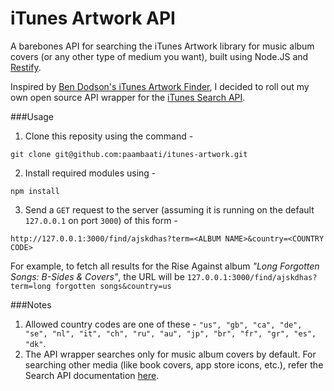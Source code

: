 iTunes Artwork API
==================

A barebones API for searching the iTunes Artwork library for music album covers (or any other type of medium you want), built using Node.JS and [Restify](mcavage.me/node-restify/).

Inspired by [Ben Dodson's iTunes Artwork Finder](http://bendodson.com/projects/itunes-artwork-finder/ "Ben Dodson: iTunes Artwork Finder; TV Shows, Music Albums, Movies, Apps, and iBooks"), I decided to roll out my own open source API wrapper for the [iTunes Search API](http://www.apple.com/itunes/affiliates/resources/documentation/itunes-store-web-service-search-api.html "iTunes, App Store, iBooks, and Mac App Store Affiliate Resources - Search API").

###Usage

1. Clone this reposity using the command -
```
git clone git@github.com:paambaati/itunes-artwork.git
```
2. Install required modules using -
```
npm install
```
3. Send a `GET` request to the server (assuming it is running on the default `127.0.0.1` on port `3000`) of this form -
```
http://127.0.0.1:3000/find/ajskdhas?term=<ALBUM NAME>&country=<COUNTRY CODE>
```

For example, to fetch all results for the Rise Against album *"Long Forgotten Songs: B-Sides & Covers"*, the URL will be `127.0.0.1:3000/find/ajskdhas?term=long forgotten songs&country=us`

###Notes

1. Allowed country codes are one of these - `"us", "gb", "ca", "de", "se", "nl", "it", "ch", "ru", "au", "jp", "br", "fr", "gr", "es", "dk"`.
2. The API wrapper searches only for music album covers by default. For searching other media (like book covers, app store icons, etc.), refer the Search API documentation [here](http://www.apple.com/itunes/affiliates/resources/documentation/itunes-store-web-service-search-api.html  "iTunes, App Store, iBooks, and Mac App Store Affiliate Resources - Search API").